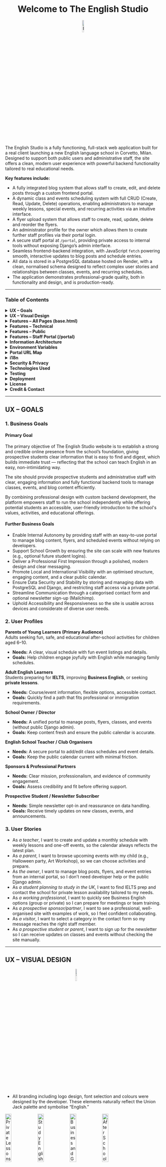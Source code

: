 <h1 align="center"> Welcome to The English Studio </h1>
<p align="center">
  <img src="staticfiles/compressed/logofull.webp" alt="Learn English with The English Studio" width="10%" style="margin: 0 auto; display: block;"/>
</p>

The English Studio is a fully functioning, full-stack web application built for a real client launching a new English language school in Corvetto, Milan. Designed to support both public users and administrative staff, the site offers a clean, modern user experience with powerful backend functionality tailored to real educational needs.

**Key features include:**
- A fully integrated blog system that allows staff to create, edit, and delete posts through a custom frontend portal.
- A dynamic class and events scheduling system with full CRUD (Create, Read, Update, Delete) operations, enabling administrators to manage weekly lessons, special events, and recurring activities via an intuitive interface.
- A flyer upload system that allows staff to create, read, update, delete and reorder the flyers.
- An administrator profile for the owner which allows them to create further staff profiles via their portal login.
- A secure staff portal at `/portal`, providing private access to internal tools without exposing Django’s admin interface.
- Seamless frontend-backend integration, with JavaScript `fetch` powering smooth, interactive updates to blog posts and schedule entries.
- All data is stored in a PostgreSQL database hosted on Render, with a clean, normalised schema designed to reflect complex user stories and relationships between classes, events, and recurring schedules.
- The application demonstrates professional-grade quality, both in functionality and design, and is production-ready.

---

### Table of Contents

<details><summary><strong>UX – Goals</strong></summary>

- Business Goals
  - Primary Goal
  - Further Business Goals
- User Profiles
- User Stories
</details>

<details><summary><strong>UX – Visual Design</strong></summary>

- Fonts & Colours
- Wireframes 
</details>

<details><summary><strong>Features – All Pages (base.html)</strong></summary>

- Navbar
- Footer
</details>

<details><summary><strong>Features – Technical</strong></summary>

- Language Switching
- Custom form handling
- Environment variables
- Media handling
- Security
- Deployment
- Custom Recurrence Logic
</details>

<details><summary><strong>Features – Public</strong></summary>

- Homepage (index.html)
- Blog (blog_list.html / blog_detail.html)
- Interactive Schedule Calendar (calendar.html)
- Contact Form with Mailchimp Integration (contact.html)
</details>

<details><summary><strong>Features – Staff Portal (/portal)</strong></summary>

- Login Page (portal/login)
- Dashboard (portal)
- Blog Post Management
- Schedule Management
- Upcoming Events Flyers Management
- User Management
</details>

<details><summary><strong>Information Architecture</strong></summary>

- Database Structure
- Database Models
  - Class
  - Event
  - BlogPost
  - Flyer
</details>

<details><summary><strong>Environment Variables</strong></summary></details>

<details><summary><strong>Portal URL Map</strong></summary></details>

<details><summary><strong>i18n</strong></summary></details>

<details><summary><strong>Security & Privacy</strong></summary></details>

<details><summary><strong>Technologies Used</strong></summary>

- Languages
- Frameworks
- Django / Python Packages
- Third-Party Services
- Database
- Deployment & Dev Tools
</details>

<details><summary><strong>Testing</strong></summary>

- About Testing
- Validation
- Mobile & Desktop Testing
- Manual Testing
- User Story Testing
- Bugs
</details>

<details><summary><strong>Deployment</strong></summary>

- Local Development
- Production (Render)
</details>

<details><summary><strong>License</strong></summary></details>

<details><summary><strong>Credit & Contact</strong></summary></details>

---

<h2>UX – GOALS</h2>

<h3>1. Business Goals</h3>

<h4>Primary Goal</h4>

The primary objective of The English Studio website is to establish a strong and credible online presence from the school’s foundation, giving prospective students clear information that is easy to find and digest, which builds immediate trust — reflecting that the school can teach English in an easy, non-intimidating way.

The site should provide prospective students and administrative staff with clear, engaging information and fully functional backend tools to manage classes, events, and blog content efficiently.

By combining professional design with custom backend development, the platform empowers staff to run the school independently while offering potential students an accessible, user-friendly introduction to the school's values, activities, and educational offerings.

<h4>Further Business Goals</h4>

- Enable Internal Autonomy by providing staff with an easy-to-use portal to manage blog content, flyers, and scheduled events without relying on developers.
- Support School Growth by ensuring the site can scale with new features (e.g., optional future student logins).
- Deliver a Professional First Impression through a polished, modern design and clear messaging.
- Promote Local and International Visibility with an optimised structure, engaging content, and a clear public calendar.
- Ensure Data Security and Stability by storing and managing data with PostgreSQL and Django, and restricting staff access via a private portal.
- Streamline Communication through a categorised contact form and optional newsletter sign-up (Mailchimp).
- Uphold Accessibility and Responsiveness so the site is usable across devices and considerate of diverse user needs.

<h3>2. User Profiles</h3>

**Parents of Young Learners (Primary Audience)**  
Adults seeking fun, safe, and educational after-school activities for children aged 6–10.  
- **Needs:** A clear, visual schedule with fun event listings and details.  
- **Goals:** Help children engage joyfully with English while managing family schedules.

**Adult English Learners**  
Students preparing for **IELTS**, improving **Business English**, or seeking **private lessons**.  
- **Needs:** Course/event information, flexible options, accessible contact.  
- **Goals:** Quickly find a path that fits professional or immigration requirements.

**School Owner / Director**  
- **Needs:** A unified portal to manage posts, flyers, classes, and events (without public Django admin).  
- **Goals:** Keep content fresh and ensure the public calendar is accurate.

**English School Teacher / Club Organisers**  
- **Needs:** A secure portal to add/edit class schedules and event details.  
- **Goals:** Keep the public calendar current with minimal friction.

**Sponsors & Professional Partners**  
- **Needs:** Clear mission, professionalism, and evidence of community engagement.  
- **Goals:** Assess credibility and fit before offering support.

**Prospective Student / Newsletter Subscriber**  
- **Needs:** Simple newsletter opt-in and reassurance on data handling.  
- **Goals:** Receive timely updates on new classes, events, and announcements.

<h3>3. User Stories</h3>

- As *a teacher*, I want to create and update a monthly schedule with weekly lessons and one-off events, so the calendar always reflects the latest plan.  
- As *a parent*, I want to browse upcoming events with my child (e.g., Halloween party, Art Workshop), so we can choose activities and prepare.  
- As *the owner*, I want to manage blog posts, flyers, and event entries from an internal portal, so I don’t need developer help or the public Django admin.  
- As *a student planning to study in the UK*, I want to find IELTS prep and contact the school for private lesson availability tailored to my needs.  
- As *a working professional*, I want to quickly see Business English options (group or private) so I can prepare for meetings or team training.  
- As *a prospective sponsor/partner*, I want to see a professional, well-organised site with examples of work, so I feel confident collaborating.  
- As *a visitor*, I want to select a category in the contact form so my message reaches the right staff member.  
- As *a prospective student or parent*, I want to sign up for the newsletter so I can receive updates on classes and events without checking the site manually.

---

<h2> UX – VISUAL DESIGN </h2>

<p>
  <img src="staticfiles/compressed/logofull.webp" alt="The English Studio Logo" width="10%" style="margin: 0 auto; display: block;"/>
</p>

- All branding including logo design, font selection and colours were designed by the developer. These elements naturally reflect the Union Jack palette and symbolise “English.”

<p>
  <img src="main/static/compressed/privatelessons.webp" width="20%" alt="Private Lessons"/> 
  <img src="main/static/compressed/studyenglish.webp" width="20%" alt="Study English"/> 
  <img src="main/static/compressed/businessandgeneral.webp" width="20%" alt="Business and General English"/> 
  <img src="main/static/compressed/afterschoolclub.webp" width="20%" alt="After School Club"/>
</p>

Carousel images were rendered by the developer to fit the professional academic feel of the site using OpenAI prompts matching the four class styles: private lessons, after school club, test prep, and business English.

Icons used in the “WHAT WE OFFER” section reference the brand to create descriptive symbols that complement the logo and reinforce brand identity.

<p>
  <img src="main/static/compressed/apple.webp" style="height: 200px;" alt="Apple Icon"/> 
  <img src="main/static/compressed/balloons.webp" style="height: 200px;" alt="Balloons Icon"/> 
  <img src="main/static/compressed/book.webp" style="height: 200px;" alt="Book Icon"/> 
  <img src="main/static/compressed/chat.webp" style="height: 200px;" alt="Chat Icon"/> 
  <img src="main/static/compressed/crafts.webp" style="height: 200px;" alt="Crafts Icon"/> 
  <img src="main/static/compressed/rosette.webp" style="height: 200px;" alt="Rosette Icon"/>
</p>

<h3>FONTS & COLOURS</h3>

- The `primaryfont` is **Archivo Black** (from the logo).  
- The body font is **Cabin**, a smart, minimal sans-serif.

Navy (text): `#37376B`
Red (accents): `#B30000`
Off-white (bg): `#fdfbf6`


The navy/red are slightly muted to feel professional; the off-white background softens the overall feel (book-page vibe).


<details><summary>WIREFRAMES:</summary>
  | Page  | Result |
| ----------------------- | | ----------------------- | 
| blog/blog_detail.html   | <img src="readmefiles\blog_detail.JPG" width="250" style="object-fit:contain;"/> |
| blog/blog_list.html     | <img src="readmefiles\blog_list.html.JPG" width="250" style="object-fit:contain;"/>   |
| blog/form.html          | <img src="readmefiles\form.JPG" width="250" style="object-fit:contain;"/>        |
| blog/list.html          | <img src="readmefiles\list.JPG" width="250" style="object-fit:contain;"/>        |
| contact.html            | <img src="readmefiles\contact.JPG" width="250" style="object-fit:contain;"/>     |
| flyers/flyer_form.html  | <img src="readmefiles\flyer_form.JPG" width="250" style="object-fit:contain;"/>  |
| flyers/flyers_list.html | <img src="readmefiles\flyers_list.JPG" width="250" style="object-fit:contain;"/> |
| flyers/reorder.html     | I did not draw a wireframe for this I just assumed I would use a drag and drop list  |
| index.html              | <img src="readmefiles\index1.JPG" width="250" style="object-fit:contain;"/> <img src="readmefiles\index2.JPG" width="250" style="object-fit:contain;"/>     |
| portal/create_user.html | <img src="readmefiles\create_user.JPG" width="250" style="object-fit:contain;"/> |
| portal/dashboard.html   | <img src="readmefiles\dashboard.JPG" width="250" style="object-fit:contain;"/>   |
| portal/edit_user.html   | <img src="readmefiles\edit_user.JPG" width="250" style="object-fit:contain;"/>   |
| portal/login.html       | <img src="readmefiles\login.JPG" width="250" style="object-fit:contain;"/>       |
| portal/user_list.html   | <img src="readmefiles\user_list.JPG" width="250" style="object-fit:contain;"/>   |
| schedule/calendar.html  | <img src="readmefiles\calendar.JPG" width="250" style="object-fit:contain;"/>    |
| schedule/event_list.html| <img src="readmefiles\event_list.JPG" width="250" style="object-fit:contain;"/>  |
</details>

---

<h2> FEATURES – ALL PAGES (loaded by base.html) </h2>

All pages feature a responsive navbar and footer.

<h3>1. Navbar</h3>

<div style="display: flex; align-items: flex-start; gap: 24px; flex-wrap: wrap;">
  <img src="readmefiles/navbarphone.jpg" alt="Navbar Phone" style="max-width: 220px; width: 100%; border-radius: 8px; margin-bottom: 12px; flex-shrink: 0;">
  <img src="readmefiles/navbardesktop.jpg" alt="Navbar Desktop" style="max-width: 800px; width: 100%; border-radius: 8px; margin-bottom: 12px; flex-shrink: 0;">
</div>

- Look & feel: super minimal, lots of breathing room. Off-white background, navy text, red accent. Brand-first.  
- Desktop: round logo on the left; right-aligned uppercase links — **ABOUT · SCHEDULE · BLOG · CONTACT**; GB/IT flags far right.  
- Mobile: right-side overlay menu; links stack vertically; hamburger morphs to a red **X** close button; flags inside the menu.  
- Hierarchy: logo → primary links → language.

<h3>2. Footer</h3>

<div style="display: flex; align-items: flex-start; gap: 24px; flex-wrap: wrap;">
  <img src="readmefiles/footerphone.jpg" alt="Footer Phone" style="max-width: 220px; width: 100%; border-radius: 8px; margin-bottom: 12px; flex-shrink: 0;">
  <img src="readmefiles/footerdesktop.jpg" alt="Footer Desktop" style="max-width: 800px; width: 100%; border-radius: 8px; margin-bottom: 12px; flex-shrink: 0;">
</div>

- Solid navy panel with a thin red top border. White text; red “FOLLOW US ON” accent.  
- Desktop: three columns — (1) logo; (2) address + socials + legal; (3) quick links.  
- Mobile: everything centers and stacks; quick links become a single row; legal/meta at the bottom.

---

<h2> FEATURES – TECHNICAL </h2>

1. **Language Switching:** i18n enabled; English/Italian with locale prefixes.  
2. **Custom form handling:** Blog and schedule use Django forms + `fetch` for smooth UX.  
3. **Environment variables:** Sensitive settings via `.env` only.  
4. **Media handling:** Cloudinary for images/video.  
5. **Security:** Portal routes protected from public access.  
6. **Deployment:** Render (web service + Postgres).  
7. **Custom Recurrence Logic:** Datetime/calendar logic for recurring events with exceptions.

---

<h2> FEATURES – PUBLIC </h2>

<h3>1. Homepage (index.html)</h3>

<p>
  <img src="readmefiles/devicetesting/public/index.html/Macbook-Air-theenglishstudiocorvetto.com.png" style="max-width: 300px; border-radius: 8px;">
  <img src="readmefiles/devicetesting/public/index.html/Macbook-Air-theenglishstudiocorvetto.com (1).png" style="max-width: 300px; border-radius: 8px;">
  <img src="readmefiles/devicetesting/public/index.html/Macbook-Air-theenglishstudiocorvetto.com (2).png" style="max-width: 300px; border-radius: 8px;">
  <img src="readmefiles/devicetesting/public/index.html/Macbook-Air-theenglishstudiocorvetto.com (3).png" style="max-width: 300px; border-radius: 8px;">
</p>

- Professionally designed landing page with hero carousel; overlay headings and CTA link to “WHAT WE OFFER.”  
- “Learn English with Leanne” introduces the teacher to build trust; signature adds a personal touch.  
- Class selection with custom icons complements the information and reinforces branding.  
- All homepage content is bilingual (EN/IT) via the flags in the navbar.

<h3>2. Blog (blog_list.html / blog_detail.html)</h3>

<p>
  <img src="readmefiles/devicetesting/public/blog/blog_list.html/Macbook-Air-theenglishstudiocorvetto.com (5).png" style="max-width: 300px; border-radius: 8px;">
  <img src="readmefiles/devicetesting/public/blog/blog_detail.html/Macbook-Air-theenglishstudiocorvetto.com (6).png" style="max-width: 300px; border-radius: 8px;">
</p>

- Blog list shows feature image, title, and date per post (card layout).  
- Detail page enlarges the image and presents content; video supported.  
- Prev/Next navigation and a button back to the list.  
- SEO-friendly slugs.  
- Fully bilingual content.

<h3>3. Interactive Schedule Calendar (calendar.html)</h3>

<p>
  <img src="readmefiles/devicetesting/public/calendar.html/Macbook-Air-theenglishstudiocorvetto.com (5).png" style="max-width: 300px; border-radius: 8px;">
  <img src="readmefiles/devicetesting/public/calendar.html/Macbook-Air-theenglishstudiocorvetto.com (6).png" style="max-width: 300px; border-radius: 8px;">
</p>

- Custom calendar view via **SCHEDULE**.  
- Emoji icons represent different classes/events; tooltips show details (multiple events listed together).  
- Month switching for past/future planning.

<h3>4. Contact Form with Mailchimp Integration (contact.html)</h3>

<p>
  <img src="readmefiles/devicetesting/public/contact.html/Macbook-Air-theenglishstudiocorvetto.com (5).png" style="max-width: 300px; border-radius: 8px;">
</p>

- Accessible form: name, email, phone, subject, message.  
- Emails sent with `reply_to` headers to the school address.  
- Optional newsletter opt-in (Mailchimp).  
- Google Maps API with custom branded pin.

---

<h2> FEATURES – STAFF PORTAL (/portal)</h2>

<h3>1. Login Page (portal/login)</h3>

<p>
  <img src="readmefiles/devicetesting/staff/portal/login.html/Macbook-Air-theenglishstudiocorvetto.com (5).png" style="max-width: 300px; border-radius: 8px;">
</p>

- Secure login via Django auth; custom UI; redirects to dashboard on success.

<h3>2. Dashboard (portal)</h3>

<p>
  <img src="readmefiles/devicetesting/staff/portal/dashboard.html/Macbook-Air-theenglishstudiocorvetto.com (7).png" style="max-width: 300px; border-radius: 8px;">
</p>

- Central hub for blog and schedule management with quick links.

<h3>3. Blog Post Management</h3>

<p>
  <img src="readmefiles/devicetesting/staff/portal/blog/form.html/Macbook-Air-theenglishstudiocorvetto.com (9).png" style="max-width: 300px; border-radius: 8px;">
  <img src="readmefiles/devicetesting/staff/portal/blog/list.html/Macbook-Air-theenglishstudiocorvetto.com (8).png" style="max-width: 300px; border-radius: 8px;">
  <img src="readmefiles/devicetesting/staff/portal/blog/confirm_delete.html/Macbook-Air-theenglishstudiocorvetto.com (10).png" style="max-width: 300px; border-radius: 8px;">
</p>

Staff can:
- Create bilingual posts (EN/IT).  
- Upload images/video to Cloudinary.  
- Edit, delete, backdate, toggle status (draft/published).  
- JS `fetch` for smooth saves.

<h3>4. Schedule Management</h3>

<p>
  <img src="readmefiles/devicetesting/staff/portal/event_list.html/Macbook-Air-theenglishstudiocorvetto.com (5).png" style="max-width: 300px; border-radius: 8px;">
  <img src="readmefiles/devicetesting/staff/portal/event_list.html/Macbook-Air-theenglishstudiocorvetto.com (6).png" style="max-width: 300px; border-radius: 8px;">
</p>

- Full CRUD for **Classes** (name + emoji; bilingual) and **Events** (time slots linked to classes).  
- Recurrence options: one-time, weekly, biweekly, monthly, custom days; with **exception dates**.  
- Validation to prevent bad date/time ranges.

<h3>5. Upcoming Events Flyers Management</h3>

<p>
  <img src="readmefiles/devicetesting/staff/portal/flyers/flyer_form.html/Macbook-Air-theenglishstudiocorvetto.com (5).png" style="max-width: 300px; border-radius: 8px;">
  <img src="readmefiles/devicetesting/staff/portal/flyers/flyers_list.html/Macbook-Air-theenglishstudiocorvetto.com (7).png" style="max-width: 300px; border-radius: 8px;">
  <img src="readmefiles/devicetesting/staff/portal/flyers/reorder.html/Macbook-Air-theenglishstudiocorvetto.com (5).png" style="max-width: 300px; border-radius: 8px;">
</p>

Staff can:
- Create flyers with bilingual fields (EN/IT).  
- Upload flyer images (and optional PDFs, if enabled).  
- Reorder flyers via `sort_order` for homepage sequence.  
- Edit or delete flyers.

<h3>6. User Management</h3>

- Create/delete users, reset passwords, assign roles/permissions (staff/superuser).  
- Owner-created users can reset their own password via the portal login.  
- No public Django admin exposure.

---

<h2> INFORMATION ARCHITECTURE </h2>

<h3>1. Database Structure</h3>

The following ERD visualises relationships between the models.

![ERD](readmefiles/erd.png)

**Key relationships**
- Each **Event** belongs to a **Class** (`ForeignKey`).  
- Events support **recurrence** with **exception dates** and optional **repeat-until**.  
- **BlogPost** is multilingual and authored by a Django **User**.  
- **Flyer** stores bilingual text and uses `sort_order` for manual homepage ordering.

Primary custom models: **Class**, **Event**, **BlogPost**, **Flyer**.

<h3>2. Database Models</h3>

### Class

| Field        | Type        | Notes |
|--------------|-------------|-------|
| `name_en`    | `CharField` | English name (required) |
| `name_it`    | `CharField` | Italian name (optional) |
| `emoji`      | `CharField` | Single emoji used in calendar/tooltips |
| `__str__()`  | method      | Readable label (emoji + name) |

### Event

| Field                   | Type                           | Notes |
|-------------------------|--------------------------------|-------|
| `class_instance`        | `ForeignKey(Class)`            | `on_delete=CASCADE` |
| `date`                  | `DateField`                    | Anchor date for one-offs/first occurrence |
| `start_time`            | `TimeField`                    | Local start |
| `end_time`              | `TimeField`                    | Local end |
| `recurrence`            | `CharField(choices)`           | `none`, `weekly`, `biweekly`, `monthly`, `custom_days` |
| `days_of_week`          | `CharField`                    | Comma list when `recurrence="custom_days"` (e.g., `Mon,Wed,Fri`) |
| `repeat_until`          | `DateField(null=True)`         | Optional final date |
| `recurrence_exceptions` | `ArrayField(Date)` / `JSONField` | Dates to skip (Postgres) |
| `__str__()`             | method                         | Readable summary |

**Indexes / performance (recommended)**
- Composite `(date, class_instance)` for calendar queries.  
- Partial index for future events: `WHERE date >= CURRENT_DATE`.

### BlogPost

| Field              | Type                        | Notes |
|--------------------|-----------------------------|-------|
| `title_en`         | `CharField`                 | English title |
| `title_it`         | `CharField`                 | Italian title (optional) |
| `slug`             | `SlugField(unique)`         | Used in URLs |
| `body_en`          | rich text (`TextField`/editor) | English content |
| `body_it`          | rich text                   | Optional Italian content |
| `featured_image`   | `ImageField`                | Cloud-hosted header image |
| `video`            | optional media field        | Optional |
| `author`           | `ForeignKey(User)`          | Post author |
| `status`           | `CharField`                 | Draft / Published |
| `created_at`       | `DateTimeField`             | Auto timestamp |
| `updated_at`       | `DateTimeField`             | Auto timestamp |
| `published_at`     | `DateTimeField`             | Controls visibility/order |
| `get_absolute_url()` | method                    | Returns `/blog/<slug>/` |

> The list template uses `featured_image`, `title_en/it`, `published_at`, and `slug`.

### Flyer

```python
class Flyer(models.Model):
    title_en = models.CharField(max_length=200)
    title_it = models.CharField(max_length=200, blank=True, default="")
    description_en = models.TextField(blank=True, default="")
    description_it = models.TextField(blank=True, default="")
    extra_info_en = models.CharField(max_length=255, blank=True, default="")
    extra_info_it = models.CharField(max_length=255, blank=True, default="")
    image = models.ImageField(upload_to="flyers/", blank=True, default="")
    event_date = models.DateField(blank=True, null=True)
    sort_order = models.PositiveIntegerField(default=0, db_index=True)
    created_at = models.DateTimeField(default=timezone.now, editable=False)

    class Meta:
        ordering = ["sort_order", "event_date", "id"]
```
| Field            | Type                   | Notes                                          |
| ---------------- | ---------------------- | ---------------------------------------------- |
| `title_en`       | `CharField(200)`       | Required                                       |
| `title_it`       | `CharField(200)`       | Optional                                       |
| `description_en` | `TextField`            | Optional                                       |
| `description_it` | `TextField`            | Optional                                       |
| `extra_info_en`  | `CharField(255)`       | Optional (short blurb)                         |
| `extra_info_it`  | `CharField(255)`       | Optional (short blurb)                         |
| `image`          | `ImageField`           | Stored under `flyers/` (cloud storage backend) |
| `event_date`     | `DateField(null=True)` | Optional                                       |
| `sort_order`     | `PositiveIntegerField` | **Indexed**; drag/drop order                   |
| `created_at`     | `DateTimeField`        | Audit                                          |
| `__str__()`      | method                 | Title fallback                                 |
| `Meta.ordering`  | —                      | `["sort_order","event_date","id"]`             |

Internationalisation (i18n) pattern

* Parallel EN/IT fields in models (e.g., title_en / title_it).
* Templates resolve via LANGUAGE_CODE.
* Simple queries; no translation tables.

| Key                      | Required | Example                                                       | Purpose                            |
| ------------------------ | -------- | ------------------------------------------------------------- | ---------------------------------- |
| `SECRET_KEY`             | ✅        | `django-insecure-…`                                           | Django crypto/signing key.         |
| `DEBUG`                  | ✅        | `False`                                                       | Never `True` in production.        |
| `ALLOWED_HOSTS`          | ✅        | `theenglishstudiocorvetto.com,.onrender.com`                  | Comma-separated hostnames.         |
| `CSRF_TRUSTED_ORIGINS`   | ✅        | `https://theenglishstudiocorvetto.com,https://*.onrender.com` | CSRF origin safelist.              |
| `DATABASE_URL`           | ✅        | `postgres://…`                                                | Render Postgres connection string. |
| `CLOUDINARY_URL`         | ✅        | `cloudinary://…`                                              | Media storage backend.             |
| `GOOGLE_MAPS_API_KEY`    | ✅        | `AIza…`                                                       | Contact page map loader.           |
| `MAILCHIMP_API_KEY`      | ⬜        | `usX-…`                                                       | Newsletter opt-in.                 |
| `MAILCHIMP_LIST_ID`      | ⬜        | `abcd1234`                                                    | Audience ID.                       |
| `DJANGO_SETTINGS_MODULE` | ⬜        | `the_english_studio.settings`                                 | Usually default.                   |
| `SECURE_SSL_REDIRECT`    | ⬜        | `True`                                                        | Force HTTPS (prod).                |

| Area                | Method | Path (i18n prefix varies)                                               | Notes                  |
| ------------------- | ------ | ----------------------------------------------------------------------- | ---------------------- |
| Schedule Portal     | `GET`  | `/en/schedule/portal/`                                                  | Admin schedule UI.     |
| Delete Event        | `POST` | `/en/schedule/portal/_/events/<id>/delete/`                             | Confirmed 200 in logs. |
| Delete Class        | `POST` | `/en/schedule/portal/_/classes/<id>/delete/`                            | Confirmed 200 in logs. |
| Create/Update Event | `POST` | `{% url 'portal:create_event' %}`, `{% url 'portal:update_event' id %}` | Used by `schedule.js`. |
| Create/Update Class | `POST` | `{% url 'portal:create_class' %}`, `{% url 'portal:update_class' id %}` | Used by `schedule.js`. |

i18n

* Locale prefixes: /en/... and /it/... (Django LocaleMiddleware).
* Translate templates with {% trans %} / {% blocktrans %}.
* Update translations:
`django-admin makemessages -l it`
`django-admin compilemessages`

Security & Privacy

Secrets only via environment variables; never committed.

HTTPS enforced (e.g., SECURE_SSL_REDIRECT=True); HSTS handled by platform.

Personal data handled by contact form/newsletter; document retention and GDPR contact.

Backups: Render Postgres snapshots (plus any additional policy you adopt).

Error logging: Render logs (add Sentry if you choose).

<h2> TECHNOLOGIES USED </h2> 

<h3>1. Languages</h3> 

* Python
* HTML
* CSS
* JavaScript

<h3>2. Frameworks</h3> 

* Django (5.x)
* Bootstrap 5, 
* CKEditor (via `django-ckeditor`). 
 
 <h3>3. Django / Python Packages</h3> 

* cloudinary
* django-cloudinary-storage
* django-ckeditor
* dj-database-url
* gunicorn
* pillow
* psycopg2-binary
* python-decouple
* python-dotenv
* python-dateutil
* requests
* whitenoise
* sqlparse
* asgiref
* certifi
* idna
* charset-normalizer
* tzdata
* urllib3
<h3>4. Third-Party Services</h3>

* Render: App & Postgres hosting
* Cloudinary: Media storage
* Mailchimp: Newsletter opt-in (optional)
* Google Maps API: Contact page map
* GoDaddy: Domain registrar/DNS

<h3>5. Database</h3> 

* PostgreSQL. 

<h3>6. Deployment & Dev Tools</h3>

* Render
* GitHub
* GitHub Codespaces
* Environment variables (`.env`) for all secrets

<h2> TESTING </h2> <h3>1. About Testing</h3> 

Extensive manual testing across views, forms, interactions, devices; non-technical users involved for realistic feedback. Colour contrast checked against WCAG 2.1. CSS validated (W3C Jigsaw).
A full breakdown of tests is in TESTING.md. Debug history lives in BUGLOG.md.

<h3>2. Validation</h3>

See [TESTING.md](TESTING.md).

<h3>3. Mobile & Desktop Testing</h3>

See [TESTING.md](TESTING.md).

<h3>4. Manual Testing</h3>

See [TESTING.md](TESTING.md).

<h3>5. User Story Testing</h3>

See [TESTING.md](TESTING.md).

<h3>6. Bugs</h3>

See [BUGLOG.md](BUGLOG.md); unresolved items listed at the bottom of [TESTING.md](TESTING.md).

<h2> DEPLOYMENT </h2>

The website is deployed at https://theenglishstudiocorvetto.com

<h3>1. Local Development</h3>

Requirements: Python 3.9+, pip, Git, (optional) PostgreSQL, Cloudinary/Mailchimp accounts if using those features.

### 1) Clone
git clone https://github.com/kimjev-webdev/theenglishstudiocorvetto.git
cd theenglishstudiocorvetto

### 2) Virtualenv
python3 -m venv .venv
#### Windows:
.venv\Scripts\activate
#### macOS/Linux:
source .venv/bin/activate

### 3) Install deps
pip install -r requirements.txt

### 4) Create .env from env.example and fill values

### 5) Migrate & superuser
python manage.py migrate
python manage.py createsuperuser

### 6) Run
python manage.py runserver

Visit http://127.0.0.1:8000
 (Django admin at /admin).

<h3>2. Production (Render)</h3>

* Build: pip install -r requirements.txt && python manage.py migrate && python manage.py collectstatic --no-input

* Start: gunicorn the_english_studio.wsgi:application

* Configure environment variables in Render dashboard.

* Static files: served via WhiteNoise; (optional) configure a static route if needed.

<h2> LICENSE </h2>

Proprietary License – The English Studio Website

Copyright (c) 2025 The English Studio. All rights reserved.

This project (including all source code, designs, images, copy, and build
artifacts) is proprietary to The English Studio (“Client”). It may not be
copied, reproduced, modified, distributed, publicly displayed, or used for
any purpose other than operating and maintaining The English Studio website,
except with the Client’s prior written permission.

1) Ownership
   - All intellectual property in this repository belongs to The English Studio.
   - All branding, logos, images, and written content are owned by the Client.
   - Any third-party components remain the property of their respective owners
     and are licensed separately as noted in their documentation.

2) Limited Use Grant
   - The Client and its expressly authorized staff/contractors are granted a
     non-transferable, non-sublicensable license to use, run, and modify this
     codebase solely for the operation and maintenance of The English Studio
     website.
   - No other rights are granted.

3) Restrictions
   - No redistribution, relicensing, or sale of this code or assets.
   - No copying or reuse in other projects, products, or services.
   - No extraction of components (including styles, images, or copy) for
     unrelated use.
   - No publication of source code or assets in public repositories or package
     registries without the Client’s written consent.

4) Trademarks & Branding
   - The English Studio name, logo, and brand elements may not be used without
     the Client’s written permission.

5) Third-Party Software
   - This project may include third-party libraries or services (e.g., Django,
     Bootstrap, Cloudinary, Mailchimp, Google Maps). Such components are
     governed by their own licenses and terms, which must be followed.

6) Termination
   - Any breach of these terms immediately terminates the license.

7) “AS IS” Disclaimer
   - The software is provided “AS IS”, without warranties of any kind, express
     or implied, including but not limited to fitness for a particular purpose.

8) Future Open-Source Option
   - If the Client decides to open-source this project, this file may be
     replaced with an open-source license (e.g., MIT or BSD-3-Clause).

For permissions or questions, contact:
The English Studio — theenglishstudio.corvetto@gmail.com

<h2> CREDIT & CONTACT </h2>

All content and structure were developed for a real-world client project. Media, blog posts, and calendar data are owned by the client.

Developer
📧 kimjev.webdev@gmail.com

🔗 https://github.com/kimjev-webdev/theenglishstudiocorvetto
